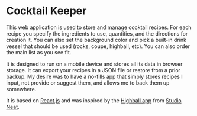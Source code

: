 Cocktail Keeper
===============

This web application is used to store and manage cocktail recipes. For each recipe you specify the ingredients to use, quantities, and the directions for creation it. You can also set the background color and pick a built-in drink vessel that should be used (rocks, coupe, highball, etc). You can also order the main list as you see fit.

It is designed to run on a mobile device and stores all its data in browser storage. It can export your recipes in a JSON file or restore from a prior
backup. My desire was to have a no-fills app that simply stores recipes I input, not provide or suggest them, and allows me to back them up somewhere.

It is based on [React.js](https://reactjs.org) and was inspired by the [Highball app](https://apps.apple.com/app/id973319934) from
[Studio Neat](https://www.studioneat.com/).
